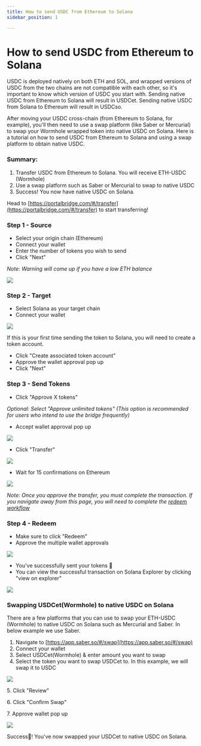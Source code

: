 ```yaml
---
title: How to send USDC from Ethereum to Solana
sidebar_position: 1

---
```


# How to send USDC from Ethereum to Solana

USDC is deployed natively on both ETH and SOL, and wrapped versions of USDC from the two chains are not compatible with each other, so it's important to know which version of USDC you start with. Sending native USDC from Ethereum to Solana will result in USDCet. Sending native USDC from Solana to Ethereum will result in USDCso.

After moving your USDC cross-chain (from Ethereum to Solana, for example), you'll then need to use a swap platform (like Saber or Mercurial) to swap your Wormhole wrapped token into native USDC on Solana. Here is a tutorial on how to send USDC from Ethereum to Solana and using a swap platform to obtain native USDC.

### Summary:

1. Transfer USDC from Ethereum to Solana. You will receive ETH-USDC (Wormhole)
2. Use a swap platform such as Saber or Mercurial to swap to native USDC
3. Success! You now have native USDC on Solana.

Head to [https://portalbridge.com/#/transfer](https://portalbridge.com/#/transfer) to start transferring!

### **Step 1 - Source**

* Select your origin chain (Ethereum)
* Connect your wallet
* Enter the number of tokens you wish to send
* Click "Next"

_Note: Warning will come up if you have a low ETH balance_

![](<../../static/img/Screen Shot 2021-10-11 at 12.13.09 am (1).png>)

### **Step 2 - Target**

* Select Solana as your target chain
* Connect your wallet

![](<../../static/img/Screen Shot 2021-10-11 at 12.14.21 am.png>)

If this is your first time sending the token to Solana, you will need to create a token account.

* Click "Create associated token account"
* Approve the wallet approval pop up
* Click "Next"

### **Step 3 - Send Tokens**

* Click "Approve X tokens"

_Optional: Select "Approve unlimited tokens" (This option is recommended for users who intend to use the bridge frequently)_

* Accept wallet approval pop up‌

![](<../../static/img/Screen Shot 2021-10-11 at 12.15.42 am (1).png>)

* Click "Transfer"

![](<../../static/img/Screen Shot 2021-10-11 at 12.17.02 am (1).png>)

* Wait for 15 confirmations on Ethereum

![](<../../static/img/Screen Shot 2021-10-11 at 12.18.35 am.png>)

‌_Note: Once you approve the transfer, you must complete the transaction. If you navigate away from this page, you will need to complete the_ [_redeem workflow_](tutorial-recovery-workflow.md)

### **Step 4 - Redeem**

* Make sure to click "Redeem"
* Approve the multiple wallet approvals

![](<../../static/img/Screen Shot 2021-10-11 at 12.22.20 am.png>)

* You've successfully sent your tokens 🎉
* You can view the successful transaction on Solana Explorer by clicking "view on explorer"

![](<../../static/img/Screen Shot 2021-10-11 at 12.22.41 am.png>)

### Swapping USDCet(Wormhole) to native USDC on Solana

There are a few platforms that you can use to swap your ETH-USDC (Wormhole) to native USDC on Solana such as Mercurial and Saber. In below example we use Saber.

1. Navigate to [https://app.saber.so/#/swap](https://app.saber.so/#/swap)
2. Connect your wallet
3. Select USDCet(Wormhole) & enter amount you want to swap
4. Select the token you want to swap USDCet to. In this example, we will swap it to USDC

![](<../../static/img/Screen Shot 2021-10-08 at 4.13.45 am (1).png>)



5\. Click "Review"

6\. Click "Confirm Swap"

7\. Approve wallet pop up

![](<../../static/img/Screen Shot 2021-10-11 at 12.07.27 am.png>)

Success🎉! You've now swapped your USDCet to native USDC on Solana.
